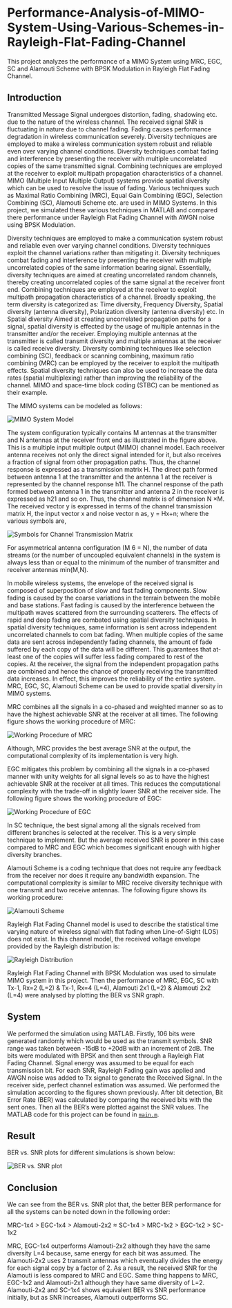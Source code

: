 # Performance-Analysis-of-MIMO-System-Using-Various-Schemes-in-Rayleigh-Flat-Fading-Channel
This project analyzes the performance of a MIMO System using MRC, EGC, SC and Alamouti Scheme with BPSK Modulation in Rayleigh Flat Fading Channel.

## Introduction

Transmitted Message Signal undergoes distortion, fading, shadowing etc. due to the nature of the wireless channel. The received signal SNR is fluctuating in nature due to channel fading. Fading causes performance degradation in wireless communication severely. Diversity techniques are employed to make a wireless communication system robust and reliable even over varying channel conditions. Diversity techniques combat fading and interference by presenting the receiver with multiple uncorrelated copies of the same transmitted signal. Combining techniques are employed at the receiver to exploit multipath propagation characteristics of a channel. MIMO (Multiple Input Multiple Output) systems provide spatial diversity which can be used to resolve the issue of fading. Various techniques such as Maximal Ratio Combining (MRC), Equal Gain Combining (EGC), Selection Combining (SC), Alamouti Scheme etc. are used in MIMO Systems. In this project, we simulated these various techniques in MATLAB and compared there performance under Rayleigh Flat Fading Channel with AWGN noise using BPSK Modulation.

Diversity techniques are employed to make a communication system robust and reliable even over varying channel conditions. Diversity techniques exploit the channel variations rather than mitigating it. Diversity techniques combat fading and interference by presenting the receiver with multiple uncorrelated copies of the same information bearing signal. Essentially, diversity techniques are aimed at creating uncorrelated random channels, thereby creating uncorrelated copies of the same signal at the receiver front end. Combining techniques are employed at the receiver to exploit multipath propagation characteristics of a channel. Broadly speaking, the term diversity is categorized as: Time diversity, Frequency Diversity, Spatial diversity (antenna diversity), Polarization diversity (antenna diversity) etc. In Spatial diversity Aimed at creating uncorrelated propagation paths for a signal, spatial diversity is effected by the usage of multiple antennas in the transmitter and/or the receiver. Employing multiple antennas at the transmitter is called transmit diversity and multiple antennas at the receiver is called receive diversity. Diversity combining techniques like selection combining (SC), feedback or scanning combining, maximum ratio combining (MRC) can be employed by the receiver to exploit the multipath effects. Spatial diversity techniques can also be used to increase the data rates (spatial multiplexing) rather than improving the reliability of the channel. MIMO and space-time block coding (STBC) can be mentioned as their example.

The MIMO systems can be modeled as follows:

![MIMO System Model](https://github.com/farhan-shadiq/Performance-Analysis-of-MIMO-System-Using-Various-Schemes-in-Rayleigh-Flat-Fading-Channel/blob/main/MIMO%20System%20Model.jpg)

The system configuration typically contains M antennas at the transmitter and N antennas at the receiver front end as illustrated in the figure above. This is a multiple input multiple output (MIMO) channel model. Each receiver antenna receives not only the direct signal intended for it, but also receives a fraction of signal from other propagation paths. Thus, the channel response is expressed as a transmission matrix H. The direct path formed between antenna 1 at the transmitter and the antenna 1 at the receiver is represented by the channel response h11. The channel response of the path formed between antenna 1 in the transmitter and antenna 2 in the receiver is expressed as h21 and so on. Thus, the channel matrix is of dimension N ×M. The received vector y is expressed in terms of the channel transmission matrix H, the input vector x and noise vector n as, y = Hx+n; where the various symbols are,

![Symbols for Channel Transmission Matrix](https://github.com/farhan-shadiq/Performance-Analysis-of-MIMO-System-Using-Various-Schemes-in-Rayleigh-Flat-Fading-Channel/blob/main/Symbols%20for%20Channel%20Transmission%20Matrix.jpg)

For asymmetrical antenna configuration (M 6 = N), the number of data streams (or the number of uncoupled equivalent channels) in the system is always less than or equal to the minimum of the number of transmitter and receiver antennas min(M,N).

In mobile wireless systems, the envelope of the received signal is composed of superposition of slow and fast fading components. Slow fading is caused by the coarse variations in the terrain between the mobile and base stations. Fast fading is caused by the interference between the multipath waves scattered from the surrounding scatterers. The effects of rapid and deep fading are combated using spatial diversity techniques. In spatial diversity techniques, same information is sent across independent uncorrelated channels to com bat fading. When multiple copies of the same data are sent across independently fading channels, the amount of fade suffered by each copy of the data will be different. This guarantees that at-least one of the copies will suffer less fading compared to rest of the copies. At the receiver, the signal from the independent propagation paths are combined and hence the chance of properly receiving the transmitted data increases. In effect, this improves the reliability of the entire system. MRC, EGC, SC, Alamouti Scheme can be used to provide spatial diversity in MIMO systems.

MRC combines all the signals in a co-phased and weighted manner so as to have the highest achievable SNR at the receiver at all times. The following figure shows the working procedure of MRC:

![Working Procedure of MRC](https://github.com/farhan-shadiq/Performance-Analysis-of-MIMO-System-Using-Various-Schemes-in-Rayleigh-Flat-Fading-Channel/blob/main/Working%20Procedure%20of%20MRC.jpg)

Although, MRC provides the best average SNR at the output, the computational complexity of its implementation is very high.

EGC mitigates this problem by combining all the signals in a co-phased manner with unity weights for all signal levels so as to have the highest achievable SNR at the receiver at all times. This reduces the computational complexity with the trade-off in slightly lower SNR at the receiver side. The following figure shows the working procedure of EGC:

![Working Procedure of EGC](https://github.com/farhan-shadiq/Performance-Analysis-of-MIMO-System-Using-Various-Schemes-in-Rayleigh-Flat-Fading-Channel/blob/main/Working%20Procedure%20of%20EGC.jpg)

In SC technique, the best signal among all the signals received from different branches is selected at the receiver. This is a very simple technique to implement. But the average received SNR is poorer in this case compared to MRC and EGC which becomes significant enough with higher diversity branches.

Alamouti Scheme is a coding technique that does not require any feedback from the receiver nor does it require any bandwidth expansion. The computational complexity is similar to MRC receive diversity technique with one transmit and two receive antennas. The following figure shows its working procedure:

![Alamouti Scheme](https://github.com/farhan-shadiq/Performance-Analysis-of-MIMO-System-Using-Various-Schemes-in-Rayleigh-Flat-Fading-Channel/blob/main/Working%20Procedure%20of%20Alamouti%20Scheme.jpg)

Rayleigh Flat Fading Channel model is used to describe the statistical time varying nature of wireless signal with flat fading when Line-of-Sight (LOS) does not exist. In this channel model, the received voltage envelope provided by the Rayleigh distribution is:

![Rayleigh Distribution](https://github.com/farhan-shadiq/Performance-Analysis-of-MIMO-System-Using-Various-Schemes-in-Rayleigh-Flat-Fading-Channel/blob/main/Rayleigh%20Distribution.jpg)

Rayleigh Flat Fading Channel with BPSK Modulation was used to simulate MIMO system in this project. Then the performance of MRC, EGC, SC with Tx-1, Rx=2 (L=2) & Tx-1, Rx=4 (L=4), Alamouti 2x1 (L=2) & Alamouti 2x2 (L=4) were analysed by plotting the BER vs SNR graph.

## System

We performed the simulation using MATLAB. Firstly, 106 bits were generated randomly which would be used as the transmit symbols. SNR range was taken between -15dB to +20dB with an increment of 2dB. The bits were modulated with BPSK and then sent through a Rayleigh Flat Fading Channel. Signal energy was assumed to be equal for each transmission bit. For each SNR, Rayleigh Fading gain was applied and AWGN noise was added to Tx signal to generate the Received Signal. In the receiver side, perfect channel estimation was assumed. We performed the simulation according to the figures shown previously. After bit detection, Bit Error Rate (BER) was calculated by comparing the received bits with the sent ones. Then all the BER’s were plotted against the SNR values. The MATLAB code for this project can be found in [`main.m`](https://github.com/farhan-shadiq/Performance-Analysis-of-MIMO-System-Using-Various-Schemes-in-Rayleigh-Flat-Fading-Channel/blob/main/main.m).

## Result

BER vs. SNR plots for different simulations is shown below: 

![BER vs. SNR plot](https://github.com/farhan-shadiq/Performance-Analysis-of-MIMO-System-Using-Various-Schemes-in-Rayleigh-Flat-Fading-Channel/blob/main/BER%20vs.%20SNR%20plot.jpg)

## Conclusion 

We can see from the BER vs. SNR plot that, the better BER performance for all the systems can be noted down in the following order: 

MRC-1x4 > EGC-1x4 > Alamouti-2x2 ≈ SC-1x4 > MRC-1x2 > EGC-1x2 > SC-1x2 

MRC, EGC-1x4 outperforms Alamouti-2x2 although they have the same diversity L=4 because, same energy for each bit was assumed. The Alamouti-2x2 uses 2 transmit antennas which eventually divides the energy for each signal copy by a factor of 2. As a result, the received SNR for the Alamouti is less compared to MRC and EGC. Same thing happens to MRC, EGC-1x2 and Alamouti-2x1 although they have same diversity of L=2. Alamouti-2x2 and SC-1x4 shows equivalent BER vs SNR performance initially, but as SNR increases, Alamouti outperforms SC. 
